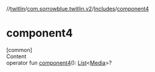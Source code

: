 //[twitlin](../../index.md)/[com.sorrowblue.twitlin.v2](../index.md)/[Includes](index.md)/[component4](component4.md)



# component4  
[common]  
Content  
operator fun [component4](component4.md)(): [List](https://kotlinlang.org/api/latest/jvm/stdlib/kotlin.collections/-list/index.html)<[Media](../../com.sorrowblue.twitlin.v2.objects/-media/index.md)>?  



